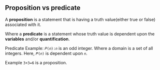 

## Proposition vs predicate

A **proposition** is a statement that is having a truth value(either true or false) associated with it. 

Where a **predicate** is a statement whose truth value is dependent upon the **variables** and/or **quantification**. 

Predicate Example: `𝑃(𝑛):𝑛` is an odd integer. Where a domain is a set of all integers. Here, `𝑃(𝑛)` is dependent upon `𝑛`.

Example `3+3=6` is a proposition.


